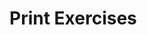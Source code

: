 # Print Exercises

<!--print function with it's most possibilities and talk about __repr__ and __str__>